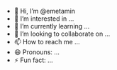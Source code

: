 - 👋 Hi, I’m @emetamin
- 👀 I’m interested in ...
- 🌱 I’m currently learning ...
- 💞️ I’m looking to collaborate on ...
- 📫 How to reach me ...
- 😄 Pronouns: ...
- ⚡ Fun fact: ...

<!---
emetamin/emetamin is a ✨ special ✨ repository because its `README.md` (this file) appears on your GitHub profile.
You can click the Preview link to take a look at your changes.
--->
